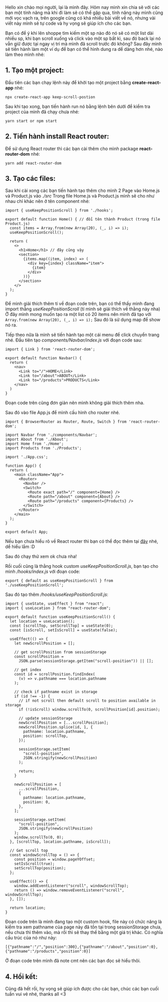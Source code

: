Hello xin chào mọi người, lại là mình đây. Hôm nay mình xin chia sẽ với các bạn một tính năng mà khi đi làm sẽ có thể gặp qua, tính năng này mình cũng mới vọc vạch ra, trên google cũng có khá nhiều bài viết về nó, nhưng vài viết này mình sẽ tự code và hy vọng sẽ giúp ích cho các bạn.

Bạn có để ý khi lên shoppe tìm kiếm một sp nào đó nó sẽ có một list dài nhiều sp, khi bạn scroll xuống và click vào một sp bất kì, sau đó back lại nó vẫn giữ được tại ngay vị trí mà mình đã scroll trước đó không?
Sau đây mình sẽ tiến hành làm một ví dụ để bạn có thể hình dung ra dể dàng hơn nhé, nào làm theo mình nhé:

## 1. Tạo một project:
Đầu tiên các bạn chạy lệnh này để khởi tạo một project  bằng **create-react-app** nhé:

```
npx create-react-app keep-scroll-postion
```

Sau khi tạo xong, bạn tiến hành run nó bằng lệnh bên dưới để kiểm tra project của mình đã chạy chưa nhé:

```
yarn start or npm start
```

## 2. Tiến hành install React router:
Để sử dụng React router thì các bạn cài thêm cho mình package **react-router-dom** nhé:

```
yarn add react-router-dom
```


## 3. Tạo các files:
Sau khi cài xong các bạn tiến hành tạo thêm cho mình 2 Page vào Home.js và Product.js vào *./src*
Trong file Home.js và Product.js mình sẽ cho như nhau chỉ khác nên ở tên component nhé:

```
import { useKeepPositionScroll } from './hooks';

export default function Home() { // đổi tên thành Product (trong file Product.js)
  const items = Array.from(new Array(20), (_, i) => i);
  useKeepPositionScroll();
  
  return (
    <>
      <h1>Home</h1> // đây cũng vậy
      <section>
        {items.map((item, index) => (
          <div key={index} className="item">
            {item}
          </div>
        ))}
      </section>
    </>
  );
}
```

Để mình giải thích thêm tí về đoạn code trên, bạn có thể thấy mình đang import thằng *useKeepPositionScroll* (tí mình sẽ giải thích về thằng này nha)
Ở  đây mình mong muốn tạo ra một list có 20 items nên mình đã tạo với `Array.from(new Array(20), (_, i) => i);`
Sau đó là sử dụng map để show nó ra.

Tiếp theo nữa là mình sẽ tiến hành tạo một cái menu để click chuyển trang nhé.
Đầu tiên tạo *components/Navbar/index.js* với đoạn code sau:

```
import { Link } from 'react-router-dom';

export default function Navbar() {
  return (
    <nav>
      <Link to="/">HOME</Link>
      <Link to="/about">ABOUT</Link>
      <Link to="/products">PRODUCTS</Link>
    </nav>
  )
}
```

Đoạn code trên cũng đơn giản nên mình không giải thích thêm nha.

Sau đó vào file App.js để mình cấu hình cho router nhé.

```
import { BrowserRouter as Router, Route, Switch } from 'react-router-dom';

import Navbar from './components/Navbar';
import About from './About';
import Home from './Home';
import Products from './Products';

import './App.css';

function App() {
  return (
    <main className="App">
      <Router>
        <Navbar />
        <Switch>
          <Route exact path="/" component={Home} />
          <Route path="/about" component={About} />
          <Route path="/products" component={Products} />
        </Switch>
      </Router>
    </main>
  );
}

export default App;
```

Nếu bạn chưa hiểu rõ về React router thì bạn có thể đọc thêm tại [đây](https://reactrouter.com/web/guides/quick-start) nhé, dể hiểu lắm :D

Sau đó chạy thử xem ok chưa nha!

Rồi cuối cũng là thằng hook custom *useKeepPositionScroll.js*,  bạn tạo cho mình */hooks/index.js* với đoạn code:

```
export { default as useKeepPositionScroll } from './useKeepPositionScroll';
```

Sau đó tạo thêm */hooks/useKeepPositionScroll.js*:

```
import { useState, useEffect } from "react";
import { useLocation } from "react-router-dom";

export default function useKeepPositionScroll() {
  let location = useLocation();
  const [scrollTop, setScrollTop] = useState(0);
  const [isScroll, setIsScroll] = useState(false);

  useEffect(() => {
    let newScrollPosition = [];

    // get scrollPosition from sessionStorage
    const scrollPosition =
      JSON.parse(sessionStorage.getItem("scroll-position")) || [];

    // get index
    const id = scrollPosition.findIndex(
      (v) => v.pathname === location.pathname
    );

    // check if pathname exist in storage
    if (id !== -1) {
      // if not scroll then default scroll to position available in storage
      if (!isScroll) window.scrollTo(0, scrollPosition[id].position);

      // update sessionStorage
      newScrollPosition = [...scrollPosition];
      newScrollPosition.splice(id, 1, {
        pathname: location.pathname,
        position: scrollTop,
      });

      sessionStorage.setItem(
        "scroll-position",
        JSON.stringify(newScrollPosition)
      );

      return;
    }

    newScrollPosition = [
      ...scrollPosition,
      {
        pathname: location.pathname,
        position: 0,
      },
    ];

    sessionStorage.setItem(
      "scroll-position",
      JSON.stringify(newScrollPosition)
    );
    window.scrollTo(0, 0);
  }, [scrollTop, location.pathname, isScroll]);

  // Get scroll top
  const windowScrollTop = () => {
    const position = window.pageYOffset;
    setIsScroll(true);
    setScrollTop(position);
  };

  useEffect(() => {
    window.addEventListener("scroll", windowScrollTop);
    return () => window.removeEventListener("scroll", windowScrollTop);
  }, []);

  return location;
}
```

Đoạn code trên là mình đang tạo một custom hook, file này có chức năng là kiểm tra xem pathname của page này đã tồn tại trong sessionStorage chưa, nếu chưa thì thêm vào, mà rồi thì sẽ thay thế bằng một giá trị khác. Có nghĩa cấu trúc của nó như này:
```
[{"pathname":"/","position":300},{"pathname":"/about","position":0},{"pathname":"/products","position":0}]
```

Ở đoạn code trên mình đã note cmt nên các bạn đọc sẽ hiểu thôi.

## 4. Hồi kết:
Cũng đã hết rồi, hy vọng sẽ giúp ích được cho các bạn, chúc các bạn cuối tuần vui vẻ nhé, thanks all <3